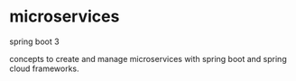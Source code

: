 # microservices
spring boot 3

concepts to create and manage microservices with spring boot and spring cloud frameworks.
